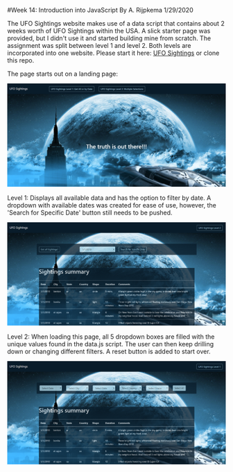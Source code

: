 #Week 14: Introduction into JavaScript
By A. Rijpkema 1/29/2020

The UFO Sightings website makes use of a data script that contains about 2 weeks worth of UFO Sightings within the USA. A slick starter page was provided, but I didn't use it and started building mine from scratch. The assignment was split between level 1 and level 2. Both levels are incorporated into one website. Please start it here: [UFO Sightings](https://dutchds.github.io/UFO-Level-1-and-2/index.html) or clone this repo.

The page starts out on a landing page:

![landing.png](UFO-Level-1-and-2/static/images/landing.png) 

Level 1: Displays all available data and has the option to filter by date. A dropdown with available dates was created for ease of use, however, the 'Search for Specific Date' button still needs to be pushed.

![level1.png](UFO-Level-1-and-2/static/images/level1.png) 

Level 2: When loading this page, all 5 dropdown boxes are filled with the unique values found in the data.js script. The user can then keep drilling down or changing different filters. A reset button is added to start over.

![level2.png](UFO-Level-1-and-2/static/images/level2.png) 

